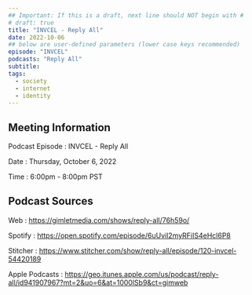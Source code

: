 ```yaml
---
## Important: If this is a draft, next line should NOT begin with #
# draft: true
title: "INVCEL - Reply All"
date: 2022-10-06
## below are user-defined parameters (lower case keys recommended)
episode: "INVCEL"
podcasts: "Reply All"
subtitle:
tags:
  - society
  - internet
  - identity
---
```


## Meeting Information

Podcast Episode
:   INVCEL - Reply All

Date
:   Thursday, October 6, 2022

Time
:   6:00pm - 8:00pm PST

## Podcast Sources

Web
:   https://gimletmedia.com/shows/reply-all/76h59o/

Spotify
:   https://open.spotify.com/episode/6uUvil2myRFiIS4eHcl6P8

Stitcher
:   https://www.stitcher.com/show/reply-all/episode/120-invcel-54420189

Apple Podcasts
:   https://geo.itunes.apple.com/us/podcast/reply-all/id941907967?mt=2&uo=6&at=1000lSb9&ct=gimweb

